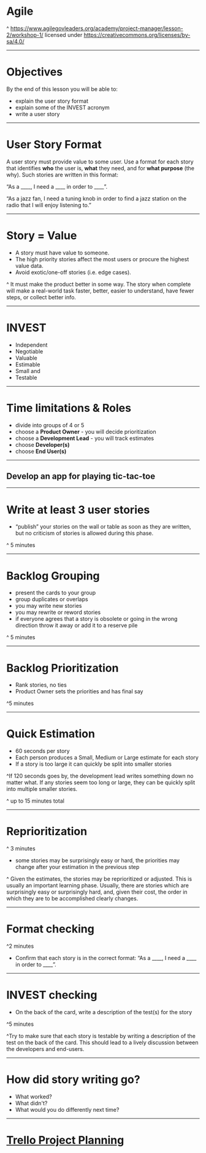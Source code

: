 # Agile

^ https://www.agilegovleaders.org/academy/project-manager/lesson-2/workshop-1/
licensed under https://creativecommons.org/licenses/by-sa/4.0/

---

# Objectives

By the end of this lesson you will be able to:

- explain the user story format
- explain some of the INVEST acronym
- write a user story

---

# User Story Format

A user story must provide value to some user. Use a format for each story that identifies __who__ the user is, __what__ they need, and for __what purpose__ (the why). Such stories are written in this format:

“As a ____, I need a ____ in order to ____”.

“As a jazz fan, I need a tuning knob in order to find a jazz station on the radio that I will enjoy listening to.”

---

# Story = Value

- A story must have value to someone.
- The high priority stories affect the most users or procure the highest value data.
- Avoid exotic/one-off stories (i.e. edge cases).

^ It must make the product better in some way.
The story when complete will make a real-world task faster, better, easier to understand, have fewer steps, or collect better info.

---

# INVEST

- Independent
- Negotiable
- Valuable
- Estimable
- Small and
- Testable

---

# Time limitations & Roles

- divide into groups of 4 or 5
- choose a __Product Owner__ - you will decide prioritization
- choose a __Development Lead__ - you will track estimates
- choose __Developer(s)__
- choose __End User(s)__

---

## Develop an app for playing tic-tac-toe


---

# Write at least 3 user stories

-  “publish” your stories on the wall or table as soon as they are written, but no criticism of stories is allowed during this phase.

^ 5 minutes

---

# Backlog Grouping

- present the cards to your group
- group duplicates or overlaps
- you may write new stories
- you may rewrite or reword stories
- if everyone agrees that a story is obsolete or going in the wrong direction throw it away or add it to a reserve pile

^ 5 minutes

---

# Backlog Prioritization

- Rank stories, no ties
- Product Owner sets the priorities and has final say

^5 minutes

---

# Quick Estimation

- 60 seconds per story
- Each person produces a Small, Medium or Large estimate for each story
- If a story is too large it can quickly be split into smaller stories

^If 120 seconds goes by, the development lead writes something down no matter what. If any stories seem too long or large, they can be quickly split into multiple smaller stories.

^ up to 15 minutes total

---

# Reprioritization

^ 3 minutes

- some stories may be surprisingly easy or hard, the priorities may change after your estimation in the previous step

^ Given the estimates, the stories may be reprioritized or adjusted. This is usually an important learning phase. Usually, there are stories which are surprisingly easy or surprisingly hard, and, given their cost, the order in which they are to be accomplished clearly changes.

---

# Format checking

^2 minutes

- Confirm that each story is in the correct format: “As a ____, I need a ____ in order to ____”.

---

# INVEST checking

- On the back of the card, write a description of the test(s) for the story

^5 minutes

^Try to make sure that each story is testable by writing a description of the test on the back of the card. This should lead to a lively discussion between the developers and end-users.

---

# How did story writing go?

- What worked?
- What didn't?
- What would you do differently next time?

---

# [Trello Project Planning](https://trello.com/b/DoANlsvU/project-planning-template)
